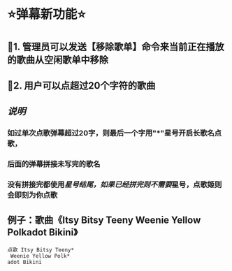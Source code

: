 # **⭐弹幕新功能⭐**

## 🚀1. 管理员可以发送【移除歌单】命令来当前正在播放的歌曲从空闲歌单中移除
## 🚀2. 用户可以点超过20个字符的歌曲
## _说明_
### 如过单次点歌弹幕超过20字，则最后一个字用"*"星号开启长歌名点歌，
### 后面的弹幕拼接未写完的歌名
### 没有拼接完都使用*星号结尾，如果已经拼完则不需要*星号，点歌姬则会即刻为你点歌
## 例子：歌曲《Itsy Bitsy Teeny Weenie Yellow Polkadot Bikini》

```
点歌 Itsy Bitsy Teeny*
 Weenie Yellow Polk*
adot Bikini
```